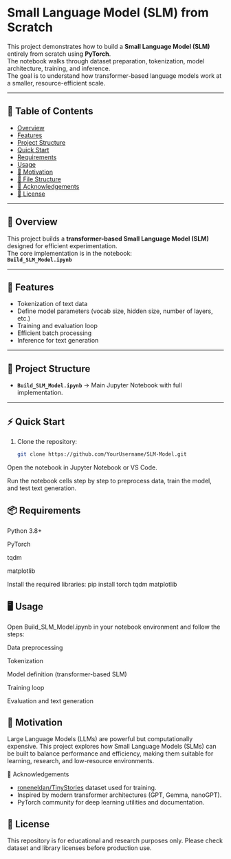 # Small Language Model (SLM) from Scratch

This project demonstrates how to build a **Small Language Model (SLM)** entirely from scratch using **PyTorch**.  
The notebook walks through dataset preparation, tokenization, model architecture, training, and inference.  
The goal is to understand how transformer-based language models work at a smaller, resource-efficient scale.

---

## 📑 Table of Contents
- [Overview](#-overview)
- [Features](#-features)
- [Project Structure](#-project-structure)
- [Quick Start](#-quick-start)
- [Requirements](#-requirements)
- [Usage](#-usage)
- [🎯 Motivation](#-motivation)
- [📂 File Structure](#-file-structure)
- [🙏 Acknowledgements](#-acknowledgements)
- [📜 License](#-license)

---

## 🔎 Overview
This project builds a **transformer-based Small Language Model (SLM)** designed for efficient experimentation.  
The core implementation is in the notebook:  
**`Build_SLM_Model.ipynb`**

---

## 🚀 Features
- Tokenization of text data  
- Define model parameters (vocab size, hidden size, number of layers, etc.)  
- Training and evaluation loop  
- Efficient batch processing  
- Inference for text generation  

---

## 📂 Project Structure
- **`Build_SLM_Model.ipynb`** → Main Jupyter Notebook with full implementation.  

---

## ⚡ Quick Start
1. Clone the repository:
   ```bash
   git clone https://github.com/YourUsername/SLM-Model.git
Open the notebook in Jupyter Notebook or VS Code.

Run the notebook cells step by step to preprocess data, train the model, and test text generation.


## 📦 Requirements
Python 3.8+

PyTorch

tqdm

matplotlib

Install the required libraries:
pip install torch tqdm matplotlib


## 🖥️ Usage
Open Build_SLM_Model.ipynb in your notebook environment and follow the steps:

Data preprocessing

Tokenization

Model definition (transformer-based SLM)

Training loop

Evaluation and text generation


## 🎯 Motivation
Large Language Models (LLMs) are powerful but computationally expensive.
This project explores how Small Language Models (SLMs) can be built to balance performance and efficiency, making them suitable for learning, research, and low-resource environments.


🙏 Acknowledgements
- [roneneldan/TinyStories](https://huggingface.co/datasets/roneneldan/TinyStories) dataset used for training.  
- Inspired by modern transformer architectures (GPT, Gemma, nanoGPT).  
- PyTorch community for deep learning utilities and documentation.  



## 📜 License
This repository is for educational and research purposes only.
Please check dataset and library licenses before production use.

